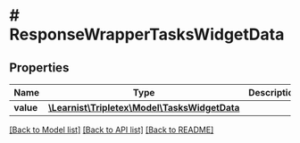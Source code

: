 # # ResponseWrapperTasksWidgetData

## Properties

Name | Type | Description | Notes
------------ | ------------- | ------------- | -------------
**value** | [**\Learnist\Tripletex\Model\TasksWidgetData**](TasksWidgetData.md) |  | [optional]

[[Back to Model list]](../../README.md#models) [[Back to API list]](../../README.md#endpoints) [[Back to README]](../../README.md)
